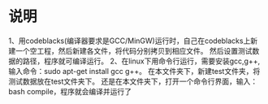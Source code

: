 # 说明
1、用codeblacks(编译器要求是GCC/MinGW)运行时，自己在codeblacks上新建一个空工程，然后新建各文件，将代码分别拷贝到相应文件。
然后设置测试数据的路径，程序就可编译运行。
2、在linux下用命令行运行，需要安装gcc,g++,输入命令：sudo apt-get install gcc g++。
在本文件夹下，新建test文件夹，将测试数据放在test文件夹下。
还是在本文件夹下，打开一个命令行界面，输入：bash compile，程序就会编译并运行了
